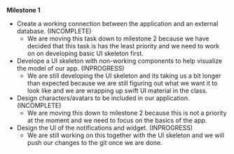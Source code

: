 **Milestone 1**

* Create a working connection between the application and an external database. (INCOMPLETE)
    *  We are moving this task down to milestone 2 because we have decided that this task is has the least priority and we need to work on on developing basic UI skeleton first. 
* Develope a UI skeleton with non-working components to help visualize the model of our app. (INPROGRESS)
    * We are still developing the UI skeleton and its taking us a bit longer than expected because we are still figuring out what we want it to look like and we are wrapping up swift UI material in the class. 
* Design characters/avatars to be included in our application. (INCOMPLETE)
    * We are moving this down to milestone 2 because this is not a priority at the moment and we need to focus on the basics of the app.
* Design the UI of the notifications and widget. (INPROGRESS)
    * We are still working on this together with the UI skeleton and we will push our changes to the git once we are done. 
